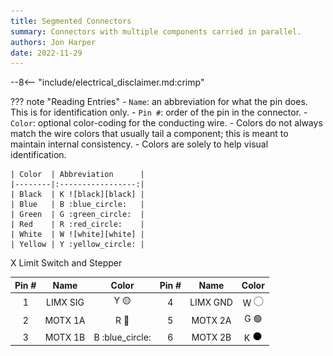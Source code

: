 ```yaml
---
title: Segmented Connectors
summary: Connectors with multiple components carried in parallel.
authors: Jon Harper
date: 2022-11-29
---
```


--8<-- "include/electrical_disclaimer.md:crimp"

??? note "Reading Entries"
    - `Name`: an abbreviation for what the pin does. This is for identification only.
    - `Pin #`: order of the pin in the connector.
    - `Color`: optional color-coding for the conducting wire. 
        - Colors do not always match the wire colors that usually tail a component; this is meant to maintain internal consistency.
        - Colors are solely to help visual identification.
    
    | Color  | Abbreviation      |
    |--------|:-----------------:|
    | Black  | K ![black][black] |
    | Blue   | B :blue_circle:   |
    | Green  | G :green_circle:  |
    | Red    | R :red_circle:    |
    | White  | W ![white][white] |
    | Yellow | Y :yellow_circle: |

X Limit Switch and Stepper

| Pin #  | Name     | Color             | Pin #   | Name     |  Color             |
|:------:|:--------:|:-----------------:|:-------:|:--------:|:------------------:|
| 1      | LIMX SIG | Y :yellow_circle: | 4       | LIMX GND | W ![white][white]  |
| 2      | MOTX 1A  | R :red_circle:    | 5       | MOTX 2A  | G :green_circle:   |
| 3      | MOTX 1B  | B :blue_circle:   | 6       | MOTX 2B  | K ![black][black]  |


[black]: ../img/black_circle.png
[white]: ../img/white_circle.png